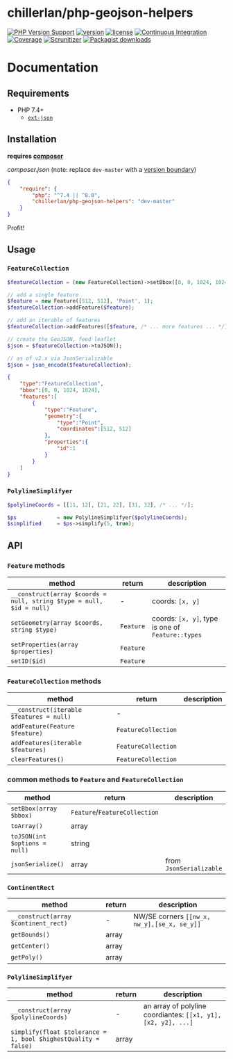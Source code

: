 # chillerlan/php-geojson-helpers



[![PHP Version Support][php-badge]][php]
[![version][packagist-badge]][packagist]
[![license][license-badge]][license]
[![Continuous Integration][gh-action-badge]][gh-action]
[![Coverage][coverage-badge]][coverage]
[![Scrunitizer][scrutinizer-badge]][scrutinizer]
[![Packagist downloads][downloads-badge]][downloads]

[php-badge]: https://img.shields.io/packagist/php-v/chillerlan/php-geojson-helpers?logo=php&color=8892BF
[php]: https://www.php.net/supported-versions.php
[packagist-badge]: https://img.shields.io/packagist/v/chillerlan/php-geojson-helpers.svg?logo=packagist
[packagist]: https://packagist.org/packages/chillerlan/php-geojson-helpers
[license-badge]: https://img.shields.io/github/license/chillerlan/php-geojson-helpers.svg
[license]: https://github.com/chillerlan/php-geojson-helpers/blob/master/LICENSE
[gh-action-badge]: https://img.shields.io/github/actions/workflow/status/chillerlan/php-geojson-helpers/tests.yml?branch=master&logo=github
[gh-action]: https://github.com/chillerlan/php-geojson-helpers/actions/workflows/tests.yml?query=branch%3Amaster
[coverage-badge]: https://img.shields.io/codecov/c/github/chillerlan/php-geojson-helpers.svg?logo=codecov
[coverage]: https://codecov.io/github/chillerlan/php-geojson-helpers
[scrutinizer-badge]: https://img.shields.io/scrutinizer/g/chillerlan/php-geojson-helpers.svg?logo=scrutinizer
[scrutinizer]: https://scrutinizer-ci.com/g/chillerlan/php-geojson-helpers
[downloads-badge]: https://img.shields.io/packagist/dt/chillerlan/php-geojson-helpers.svg?logo=packagist
[downloads]: https://packagist.org/packages/chillerlan/php-geojson-helpers/stats

# Documentation

## Requirements
- PHP 7.4+
  - [`ext-json`](https://www.php.net/manual/book.json.php)

## Installation
**requires [composer](https://getcomposer.org)**

*composer.json* (note: replace `dev-master` with a [version boundary](https://getcomposer.org/doc/articles/versions.md))
```json
{
	"require": {
		"php": "^7.4 || ^8.0",
		"chillerlan/php-geojson-helpers": "dev-master"
	}
}
```

Profit!

## Usage

### `FeatureCollection`

```php
$featureCollection = (new FeatureCollection)->setBbox([0, 0, 1024, 1024]);

// add a single feature
$feature = new Feature([512, 512], 'Point', 1);
$featureCollection->addFeature($feature);

// add an iterable of features
$featureCollection->addFeatures([$feature, /* ... more features ... */]);

// create the GeoJSON, feed leaflet
$json = $featureCollection->toJSON();

// as of v2.x via JsonSerializable
$json = json_encode($featureCollection);

```

```json
{
    "type":"FeatureCollection",
    "bbox":[0, 0, 1024, 1024],
    "features":[
        {
            "type":"Feature",
            "geometry":{
                "type":"Point",
                "coordinates":[512, 512]
            },
            "properties":{
                "id":1
            }
        }
    ]
}
```

### `PolylineSimplifyer`

```php
$polylineCoords = [[11, 12], [21, 22], [31, 32], /* ... */];

$ps             = new PolylineSimplifyer($polylineCoords);
$simplified     = $ps->simplify(5, true);
```

## API

###  `Feature` methods
| method                                                               | return    | description                                       |
|----------------------------------------------------------------------|-----------|---------------------------------------------------|
| `__construct(array $coords = null, string $type = null, $id = null)` | -         | coords: `[x, y]`                                  |
| `setGeometry(array $coords, string $type)`                           | `Feature` | coords: `[x, y]`, type is one of `Feature::types` |
| `setProperties(array $properties)`                                   | `Feature` |                                                   |
| `setID($id)`                                                         | `Feature` |                                                   |

###  `FeatureCollection` methods
| method                                   | return              | description |
|------------------------------------------|---------------------|-------------|
| `__construct(iterable $features = null)` | -                   |             |
| `addFeature(Feature $feature)`           | `FeatureCollection` |             |
| `addFeatures(iterable $features)`        | `FeatureCollection` |             |
| `clearFeatures()`                        | `FeatureCollection` |             |

### common methods to `Feature` and `FeatureCollection`

| method                        | return                        | description             |
|-------------------------------|-------------------------------|-------------------------|
| `setBbox(array $bbox)`        | `Feature`/`FeatureCollection` |                         |
| `toArray()`                   | array                         |                         |
| `toJSON(int $options = null)` | string                        |                         |
| `jsonSerialize()`             | array                         | from `JsonSerializable` |

### `ContinentRect`

| method                               | return | description                                 |
|--------------------------------------|--------|---------------------------------------------|
| `__construct(array $continent_rect)` | -      | NW/SE corners `[[nw_x, nw_y],[se_x, se_y]]` |
| `getBounds()`                        | array  |                                             |
| `getCenter()`                        | array  |                                             |
| `getPoly()`                          | array  |                                             |

### `PolylineSimplifyer`
| method                                                         | return | description                                                   |
|----------------------------------------------------------------|--------|---------------------------------------------------------------|
| `__construct(array $polylineCoords)`                           | -      | an array of polyline coordiantes: `[[x1, y1], [x2, y2], ...]` |
| `simplify(float $tolerance = 1, bool $highestQuality = false)` | array  |                                                               |
